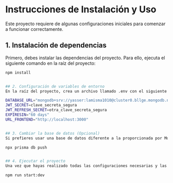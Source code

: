 # Instrucciones de Instalación y Uso

Este proyecto requiere de algunas configuraciones iniciales para comenzar a funcionar correctamente.

## 1. Instalación de dependencias

Primero, debes instalar las dependencias del proyecto. Para ello, ejecuta el siguiente comando en la raíz del proyecto:

```bash
npm install


## 2. Configuración de variables de entorno
En la raíz del proyecto, crea un archivo llamado .env con el siguiente contenido:

DATABASE_URL="mongodb+srv://yasser:lamisma1010@cluster0.bllge.mongodb.net/envios?retryWrites=true&w=majority&appName=Cluster0"
JWT_SECRET=clave_secreta_segura
JWT_REFRESH_SECRET=otra_clave_secreta_segura
EXPIRESIN="60 days"
URL_FRONTEND="http://localhost:3000"


## 3. Cambiar la base de datos (Opcional)
Si prefieres usar una base de datos diferente a la proporcionada por MongoDB Atlas, puedes cambiar la URL de DATABASE_URL en el archivo .env. Sin embargo, debes asegurarte de ejecutar el siguiente comando para crear las tablas (colecciones) necesarias en tu base de datos:

npx prisma db push


## 4. Ejecutar el proyecto
Una vez que hayas realizado todas las configuraciones necesarias y las dependencias estén instaladas, puedes levantar el proyecto en modo desarrollo ejecutando:

npm run start:dev